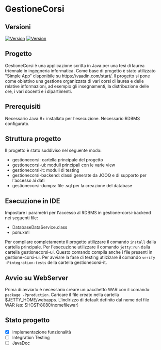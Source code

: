 # GestioneCorsi

## Versioni
[![Version](https://img.shields.io/badge/Vaadin-14.1.5-blue)]() 
[![Version](https://img.shields.io/badge/JOOQ-3.12.3-blue)]()

## Progetto
GestioneCorsi è una applicazione scritta in Java per una tesi di laurea triennale in ingegneria informatica. Come base
di progetto è stato utilizzato "Simple App" disponibile su https://vaadin.com/start/.
Il progetto si pone come obiettivo una gestione organizzata di vari corsi di laurea e delle relative informazioni, 
ad esempio gli insegnamenti, la distribuzione delle ore, i vari docenti e i dipartimenti.

## Prerequisiti

Necessario Java 8+ installato per l'esecuzione.
Necessario RDBMS configurato.

## Struttura progetto

Il progetto è stato suddiviso nel seguente modo:

- gestionecorsi: cartella principale del progetto
- gestionecorsi-ui: moduli principali con le varie view
- gestionecorsi-it: moduli di testing
- gestionecorsi-backend: classi generate da JOOQ e di supporto per l'accesso ai dati
- gestionecorsi-dumps: file .sql per la creazione del database

## Esecuzione in IDE

Impostare i parametri per l'accesso al RDBMS in gestione-corsi-backend nei seguenti file:
- DatabaseDataService.class
- pom.xml

Per compilare completamente il progetto utilizzare il comando `install` dalla cartella principale.
Per l'esecuzione utilizzare il comando `jetty:run` dalla cartella gestionecorsi-ui. Questo comando compila anche i file
presenti in gestione-corsi-ui.
Per avviare la fase di testing utilzizare il comando `verify -Pintegration-tests` della cartella gestionecorsi-it.

## Avvio su WebServer

Prima di avviarlo è necessario creare un pacchetto WAR con il comando `package -Pproduction`. Caricare il file creato
nella cartella $JETTY_HOME/webapps. L'indirizzo di default definito dal nome del file WAR (es: $HOST:8080/nomefilewar)

## Stato progetto
- [x] Implementazione funzionalità
- [ ] Integration Testing
- [ ] JavaDoc